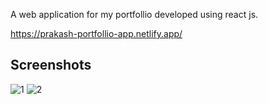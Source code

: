 A web application for my portfollio developed using react js.

https://prakash-portfollio-app.netlify.app/

## Screenshots
![1](https://user-images.githubusercontent.com/65214722/85953046-4f490680-b98b-11ea-8904-63629735fd37.JPG)
![2](https://user-images.githubusercontent.com/65214722/85953048-507a3380-b98b-11ea-8408-6f619ccafa11.JPG)
